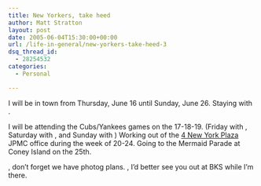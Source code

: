 ```yaml
---
title: New Yorkers, take heed
author: Matt Stratton
layout: post
date: 2005-06-04T15:30:00+00:00
url: /life-in-general/new-yorkers-take-heed-3
dsq_thread_id:
  - 28254532
categories:
  - Personal

---
```

I will be in town from Thursday, June 16 until Sunday, June 26. Staying with .

I will be attending the Cubs/Yankees games on the 17-18-19. (Friday with , Saturday with , and Sunday with ) Working out of the [4 New York Plaza][1] JPMC office during the week of 20-24. Going to the Mermaid Parade at Coney Island on the 25th.

, don&#8217;t forget we have photog plans. , I&#8217;d better see you out at BKS while I&#8217;m there.

 [1]: https://www.nyc-architecture.com/LM/LM021-4NEWYORKPLAZA.htm